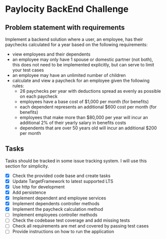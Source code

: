 # Paylocity BackEnd Challenge

## Problem statement with requirements
Implement a backend solution where a user, an employee, has their paychecks calculated for a year
based on the following requirements:
- view employees and their dependents
- an employee may only have 1 spouse or domestic partner (not both), this does not need to be implemented explicitly,
  but can serve to limit your test cases
- an employee may have an unlimited number of children
- calculate and view a paycheck for an employee given the following rules:
  - 26 paychecks per year with deductions spread as evenly as possible on each paycheck
  - employees have a base cost of $1,000 per month (for benefits)
  - each dependent represents an additional $600 cost per month (for benefits)
  - employees that make more than $80,000 per year will incur an additional 2% of their yearly salary in benefits costs
  - dependents that are over 50 years old will incur an additional $200 per month

## Tasks
Tasks should be tracked in some issue tracking system. I will use this section for simplicity.
- [X] Check the provided code base and create tasks
- [X] Update TargetFramework to latest supported LTS
- [X] Use http for development
- [X] Add persistence
- [X] Implement dependent and employee services
- [X] Implement dependents controller methods
- [X] Implement the paycheck calculation method
- [ ] Implement employees controller methods
- [ ] Check the codebase test coverage and add missing tests
- [ ] Check all requirements are met and covered by passing test cases
- [ ] Provide instructions on how to run the application